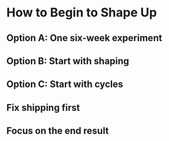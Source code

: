 # How to Begin to Shape Up

## Option A: One six-week experiment

## Option B: Start with shaping

## Option C: Start with cycles

## Fix shipping first

## Focus on the end result
